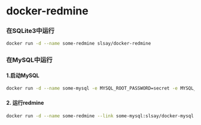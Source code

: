 # docker-redmine


### 在SQLite3中运行
```sh
docker run -d --name some-redmine slsay/docker-redmine
```

### 在MySQL中运行
#### 1.启动MySQL
```sh
docker run -d --name some-mysql -e MYSQL_ROOT_PASSWORD=secret -e MYSQL_DATABASE=redmine slsay/docker-mysql
```
#### 2. 运行redmine
```sh
docker run -d --name some-redmine --link some-mysql:slsay/docker-mysql slsay/docker-redmine
```
